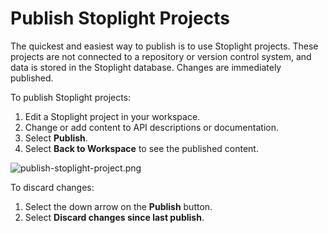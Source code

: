# Publish Stoplight Projects

The quickest and easiest way to publish is to use Stoplight projects. These projects are not connected to a repository or version control system, and data is stored in the Stoplight database. Changes are immediately published.

To publish Stoplight projects:

1. Edit a Stoplight project in your workspace.
2. Change or add content to API descriptions or documentation.
3. Select **Publish**. 
4. Select **Back to Workspace** to see the published content. 

<!-- focus: center -->
![publish-stoplight-project.png](https://stoplight.io/api/v1/projects/cHJqOjI/images/jVpXa0nDufo)

To discard changes:

1. Select the down arrow on the **Publish** button.
2. Select **Discard changes since last publish**.
